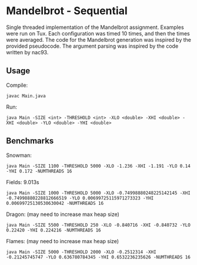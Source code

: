 # Mandelbrot - Sequential

Single threaded implementation of the Mandelbrot assignment. Examples were run on Tux. Each configuration was timed 10 times, and then the times were averaged. The code for the Mandelbrot generation was inspired by the provided pseudocode. The argument parsing was inspired by the code written by nac93.

## Usage

Compile:

`javac Main.java`

Run:

`java Main -SIZE <int> -THRESHOLD <int> -XLO <double> -XHI <double> -XHI <double> -YLO <double> -YHI <double>`

## Benchmarks

Snowman:

`java Main -SIZE 1100 -THRESHOLD 5000 -XLO -1.236 -XHI -1.191 -YLO 0.14 -YHI 0.172 -NUMTHREADS 16`

Fields: 9.013s

`java Main -SIZE 1000 -THRESHOLD 5000 -XLO -0.74998880248225142145 -XHI -0.74998880228812666519 -YLO 0.00699725115971273323 -YHI 0.00699725130530630042 -NUMTHREADS 16`

Dragon: (may need to increase max heap size)

`java Main -SIZE 5500 -THRESHOLD 250 -XLO -0.840716 -XHI -0.840732 -YLO 0.22420 -YHI 0.224216 -NUMTHREADS 16`

Flames: (may need to increase max heap size)

`java Main -SIZE 5000 -THRESHOLD 2000 -XLO -0.2512314 -XHI -0.21245745747 -YLO 0.636780784345 -YHI 0.6532236235626 -NUMTHREADS 16`
